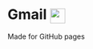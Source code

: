 # Gmail <img src="https://cdn.worldvectorlogo.com/logos/official-gmail-icon-2020-.svg" width="30px" style="vertical-align: middle;">
Made for GitHub pages 
